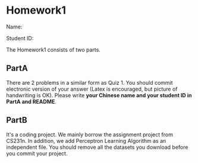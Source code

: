 # Homework1

Name:

Student ID:

The Homework1 consists of two parts.

## PartA
 There are 2 problems in a similar form as Quiz 1.
 You should commit electronic version of your answer (Latex is encouraged, but picture of handwriting is OK).
 Please write **your Chinese name and your student ID in PartA and README**.


## PartB
It's a coding project. We mainly borrow the assignment project from CS231n. In addition, we add Perceptron Learning Algorithm as an independent file. You should remove all the datasets you download before you commit your project.
